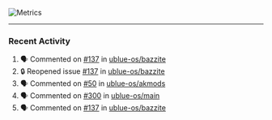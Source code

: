 ![Metrics](https://metrics.lecoq.io/KyleGospo?template=classic&base=header%2C%20activity%2C%20community%2C%20repositories%2C%20metadata&base.indepth=false&base.hireable=false&base.skip=false&config.timezone=America%2FLos_Angeles)

---
### Recent Activity
<!--START_SECTION:activity-->
1. 🗣 Commented on [#137](https://github.com/ublue-os/bazzite/issues/137#issuecomment-1676482682) in [ublue-os/bazzite](https://github.com/ublue-os/bazzite)
2. 🔒 Reopened issue [#137](https://github.com/ublue-os/bazzite/issues/137) in [ublue-os/bazzite](https://github.com/ublue-os/bazzite)
3. 🗣 Commented on [#50](https://github.com/ublue-os/akmods/pull/50#issuecomment-1676403499) in [ublue-os/akmods](https://github.com/ublue-os/akmods)
4. 🗣 Commented on [#300](https://github.com/ublue-os/main/pull/300#issuecomment-1676181044) in [ublue-os/main](https://github.com/ublue-os/main)
5. 🗣 Commented on [#137](https://github.com/ublue-os/bazzite/issues/137#issuecomment-1676173708) in [ublue-os/bazzite](https://github.com/ublue-os/bazzite)
<!--END_SECTION:activity-->
